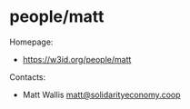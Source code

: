 people/matt
===

Homepage:
* https://w3id.org/people/matt

Contacts: 
* Matt Wallis <matt@solidarityeconomy.coop>
